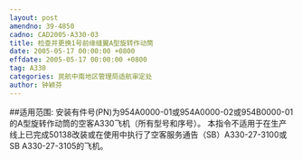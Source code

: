 ```yaml
---
layout: post
amendno: 39-4850
cadno: CAD2005-A330-03
title: 检查并更换1号前缘缝翼A型旋转作动筒
date: 2005-05-17 00:00:00 +0800
effdate: 2005-05-17 00:00:00 +0800
tag: A330
categories: 民航中南地区管理局适航审定处
author: 钟颖芬
---
```


##适用范围:
安装有件号(PN)为954A0000-01或954A0000-02或954B0000-01的A型旋转作动筒的空客A330飞机（所有型号和序号）。     本指令不适用于在生产线上已完成50138改装或在使用中执行了空客服务通告（SB）A330-27-3100或SB A330-27-3105的飞机。

